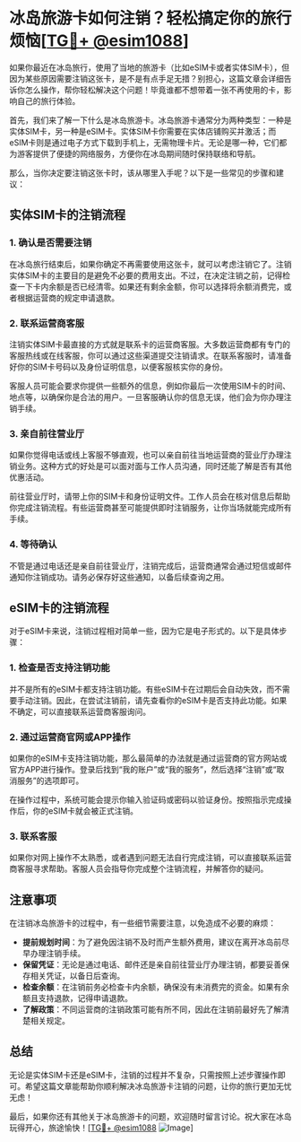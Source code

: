 # 冰岛旅游卡如何注销？轻松搞定你的旅行烦恼[[TG💪+ @esim1088](https://t.me/s/esim1088)]

如果你最近在冰岛旅行，使用了当地的旅游卡（比如eSIM卡或者实体SIM卡），但因为某些原因需要注销这张卡，是不是有点手足无措？别担心，这篇文章会详细告诉你怎么操作，帮你轻松解决这个问题！毕竟谁都不想带着一张不再使用的卡，影响自己的旅行体验。

首先，我们来了解一下什么是冰岛旅游卡。冰岛旅游卡通常分为两种类型：一种是实体SIM卡，另一种是eSIM卡。实体SIM卡你需要在实体店铺购买并激活；而eSIM卡则是通过电子方式下载到手机上，无需物理卡片。无论是哪一种，它们都为游客提供了便捷的网络服务，方便你在冰岛期间随时保持联络和导航。

那么，当你决定要注销这张卡时，该从哪里入手呢？以下是一些常见的步骤和建议：

## 实体SIM卡的注销流程

### 1. **确认是否需要注销**
   在冰岛旅行结束后，如果你确定不再需要使用这张卡，就可以考虑注销它了。注销实体SIM卡的主要目的是避免不必要的费用支出。不过，在决定注销之前，记得检查一下卡内余额是否已经清零。如果还有剩余金额，你可以选择将余额消费完，或者根据运营商的规定申请退款。

### 2. **联系运营商客服**
   注销实体SIM卡最直接的方式就是联系卡的运营商客服。大多数运营商都有专门的客服热线或在线客服，你可以通过这些渠道提交注销请求。在联系客服时，请准备好你的SIM卡号码以及身份证明信息，以便客服核实你的身份。

   客服人员可能会要求你提供一些额外的信息，例如你最后一次使用SIM卡的时间、地点等，以确保你是合法的用户。一旦客服确认你的信息无误，他们会为你办理注销手续。

### 3. **亲自前往营业厅**
   如果你觉得电话或线上客服不够直观，也可以亲自前往当地运营商的营业厅办理注销业务。这种方式的好处是可以面对面与工作人员沟通，同时还能了解是否有其他优惠活动。

   前往营业厅时，请带上你的SIM卡和身份证明文件。工作人员会在核对信息后帮助你完成注销流程。有些运营商甚至可能提供即时注销服务，让你当场就能完成所有手续。

### 4. **等待确认**
   不管是通过电话还是亲自前往营业厅，注销完成后，运营商通常会通过短信或邮件通知你注销成功。请务必保存好这些通知，以备后续查询之用。

## eSIM卡的注销流程

对于eSIM卡来说，注销过程相对简单一些，因为它是电子形式的。以下是具体步骤：

### 1. **检查是否支持注销功能**
   并不是所有的eSIM卡都支持注销功能。有些eSIM卡在过期后会自动失效，而不需要手动注销。因此，在尝试注销前，请先查看你的eSIM卡是否支持此功能。如果不确定，可以直接联系运营商客服询问。

### 2. **通过运营商官网或APP操作**
   如果你的eSIM卡支持注销功能，那么最简单的办法就是通过运营商的官方网站或官方APP进行操作。登录后找到“我的账户”或“我的服务”，然后选择“注销”或“取消服务”的选项即可。

   在操作过程中，系统可能会提示你输入验证码或密码以验证身份。按照指示完成操作后，你的eSIM卡就会被正式注销。

### 3. **联系客服**
   如果你对网上操作不太熟悉，或者遇到问题无法自行完成注销，可以直接联系运营商客服寻求帮助。客服人员会指导你完成整个注销流程，并解答你的疑问。

## 注意事项

在注销冰岛旅游卡的过程中，有一些细节需要注意，以免造成不必要的麻烦：

- **提前规划时间**：为了避免因注销不及时而产生额外费用，建议在离开冰岛前尽早办理注销手续。
- **保留凭证**：无论是通过电话、邮件还是亲自前往营业厅办理注销，都要妥善保存相关凭证，以备日后查询。
- **检查余额**：在注销前务必检查卡内余额，确保没有未消费完的资金。如果有余额且支持退款，记得申请退款。
- **了解政策**：不同运营商的注销政策可能有所不同，因此在注销前最好先了解清楚相关规定。

## 总结

无论是实体SIM卡还是eSIM卡，注销的过程并不复杂，只需按照上述步骤操作即可。希望这篇文章能帮助你顺利解决冰岛旅游卡注销的问题，让你的旅行更加无忧无虑！

最后，如果你还有其他关于冰岛旅游卡的问题，欢迎随时留言讨论。祝大家在冰岛玩得开心，旅途愉快！[[TG💪+ @esim1088](https://t.me/s/esim1088) ![Image](https://i.postimg.cc/4NQfJmqS/Snipaste-2025-05-13-00-14-12.png)]